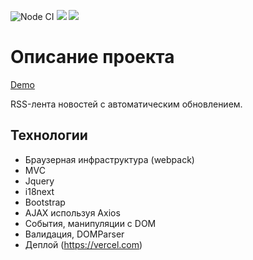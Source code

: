![Node CI](https://github.com/Shramkoweb/frontend-project-lvl3/workflows/Node%20CI/badge.svg)
<a href="https://codeclimate.com/github/Shramkoweb/frontend-project-lvl3/maintainability"><img src="https://api.codeclimate.com/v1/badges/2bd2bd37181e148d5934/maintainability" /></a>
<a href="https://codeclimate.com/github/Shramkoweb/frontend-project-lvl3/test_coverage"><img src="https://api.codeclimate.com/v1/badges/2bd2bd37181e148d5934/test_coverage" /></a>
# Описание проекта 
[Demo](https://vanila-rss.vercel.app/)

RSS-лента новостей с автоматическим обновлением.

## Технологии
- Браузерная инфраструктура (webpack)
- MVC
- Jquery
- i18next
- Bootstrap
- AJAX используя Axios
- События, манипуляции с DOM
- Валидация, DOMParser
- Деплой (https://vercel.com)
